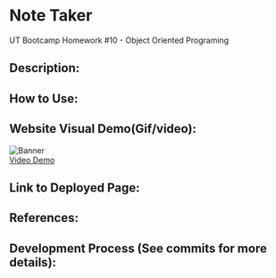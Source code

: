 # Note Taker
UT Bootcamp Homework #10 - Object Oriented Programing

## Description:


## How to Use:


## Website Visual Demo(Gif/video):
![Banner](./demos/) <br />
<a href="">Video Demo</a>

## Link to Deployed Page:


## References:


## Development Process (See commits for more details):